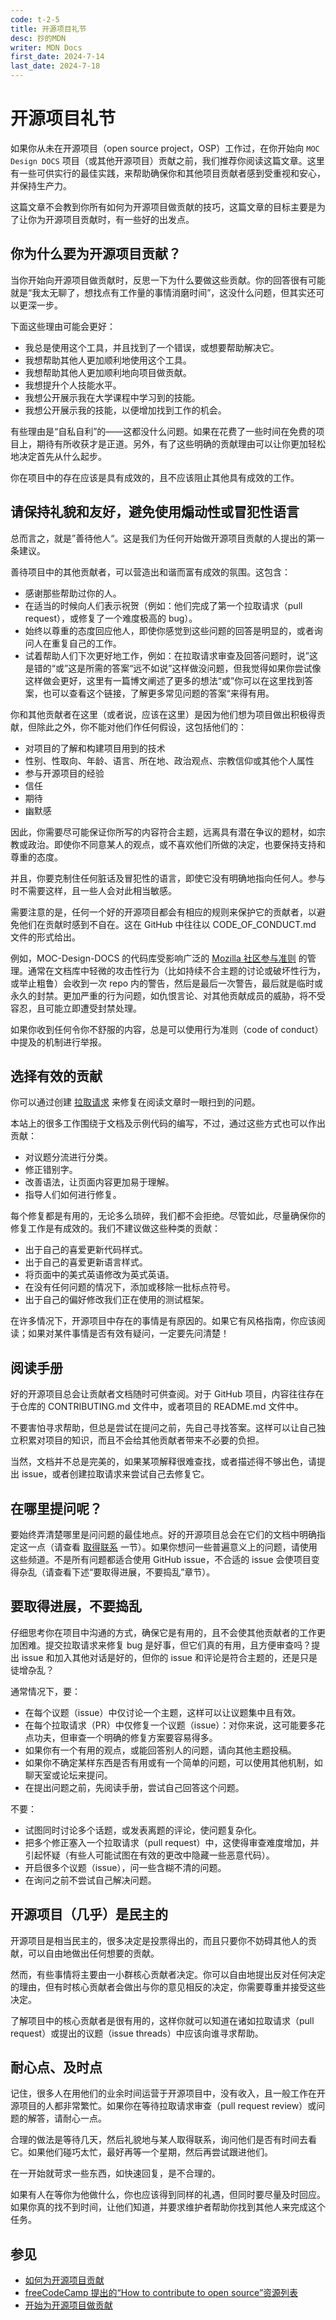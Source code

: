 ```yaml
---
code: t-2-5
title: 开源项目礼节
desc: 抄的MDN
writer: MDN Docs
first_date: 2024-7-14
last_date: 2024-7-18
---
```


# 开源项目礼节

如果你从未在开源项目（open source project，OSP）工作过，在你开始向 `MOC Design DOCS` 项目（或其他开源项目）贡献之前，我们推荐你阅读这篇文章。这里有一些可供实行的最佳实践，来帮助确保你和其他项目贡献者感到受重视和安心，并保持生产力。

这篇文章不会教到你所有如何为开源项目做贡献的技巧，这篇文章的目标主要是为了让你为开源项目贡献时，有一些好的出发点。

## 你为什么要为开源项目贡献？

当你开始向开源项目做贡献时，反思一下为什么要做这些贡献。你的回答很有可能就是“我太无聊了，想找点有工作量的事情消磨时间”，这没什么问题，但其实还可以更深一步。

下面这些理由可能会更好：

- 我总是使用这个工具，并且找到了一个错误，或想要帮助解决它。
- 我想帮助其他人更加顺利地使用这个工具。
- 我想帮助其他人更加顺利地向项目做贡献。
- 我想提升个人技能水平。
- 我想公开展示我在大学课程中学习到的技能。
- 我想公开展示我的技能，以便增加找到工作的机会。

有些理由是“自私自利”的——这都没什么问题。如果在花费了一些时间在免费的项目上，期待有所收获才是正道。另外，有了这些明确的贡献理由可以让你更加轻松地决定首先从什么起步。

你在项目中的存在应该是具有成效的，且不应该阻止其他具有成效的工作。

## 请保持礼貌和友好，避免使用煽动性或冒犯性语言

总而言之，就是”善待他人“。这是我们为任何开始做开源项目贡献的人提出的第一条建议。

善待项目中的其他贡献者，可以营造出和谐而富有成效的氛围。这包含：

- 感谢那些帮助过你的人。
- 在适当的时候向人们表示祝贺（例如：他们完成了第一个拉取请求（pull request），或修复了一个难度极高的 bug）。
- 始终以尊重的态度回应他人，即使你感觉到这些问题的回答是明显的，或者询问人在重复自己的工作。
- 试着帮助人们下次更好地工作，例如：在拉取请求审查及回答问题时，说”这是错的“或”这是所需的答案“远不如说”这样做没问题，但我觉得如果你尝试像这样做会更好，这里有一篇博文阐述了更多的想法“或”你可以在这里找到答案，也可以查看这个链接，了解更多常见问题的答案“来得有用。

你和其他贡献者在这里（或者说，应该在这里）是因为他们想为项目做出积极得贡献，但除此之外，你不能对他们作任何假设，这包括他们的：

- 对项目的了解和构建项目用到的技术
- 性别、性取向、年龄、语言、所在地、政治观点、宗教信仰或其他个人属性
- 参与开源项目的经验
- 信任
- 期待
- 幽默感

因此，你需要尽可能保证你所写的内容符合主题，远离具有潜在争议的题材，如宗教或政治。即使你不同意某人的观点，或不喜欢他们所做的决定，也要保持支持和尊重的态度。

并且，你要克制住任何脏话及冒犯性的语言，即使它没有明确地指向任何人。参与时不需要这样，且一些人会对此相当敏感。

需要注意的是，任何一个好的开源项目都会有相应的规则来保护它的贡献者，以避免他们在贡献时感到不自在。这在 GitHub 中往往以 CODE_OF_CONDUCT.md 文件的形式给出。

例如，MOC-Design-DOCS 的代码库受影响广泛的 [Mozilla 社区参与准则](https://www.mozilla.org/zh-CN/about/governance/policies/participation/) 的管理。通常在文档库中轻微的攻击性行为（比如持续不合主题的讨论或破坏性行为，或举止粗鲁）会收到一次 repo 内的警告，然后是最后一次警告，最后就是临时或永久的封禁。更加严重的行为问题，如仇恨言论、对其他贡献成员的威胁，将不受容忍，且可能立即遭受封禁处理。

如果你收到任何令你不舒服的内容，总是可以使用行为准则（code of conduct）中提及的机制进行举报。

## 选择有效的贡献

你可以通过创建 [拉取请求](https://developer.mozilla.org/zh-CN/docs/MDN/Community/Pull_requests) 来修复在阅读文章时一眼扫到的问题。

本站上的很多工作围绕于文档及示例代码的编写，不过，通过这些方式也可以作出贡献：

- 对议题分流进行分类。
- 修正错别字。
- 改善语法，让页面内容更加易于理解。
- 指导人们如何进行修复。

每个修复都是有用的，无论多么琐碎，我们都不会拒绝。尽管如此，尽量确保你的修复工作是有成效的。我们不建议做这些种类的贡献：

- 出于自己的喜爱更新代码样式。
- 出于自己的喜爱更新语言样式。
- 将页面中的美式英语修改为英式英语。
- 在没有任何问题的情况下，添加或移除一批标点符号。
- 出于自己的偏好修改我们正在使用的测试框架。

在许多情况下，开源项目中存在的事情是有原因的。如果它有风格指南，你应该阅读；如果对某件事情是否有效有疑问，一定要先问清楚！

## 阅读手册

好的开源项目总会让贡献者文档随时可供查阅。对于 GitHub 项目，内容往往存在于仓库的 CONTRIBUTING.md 文件中，或者项目的 README.md 文件中。

不要害怕寻求帮助，但总是尝试在提问之前，先自己寻找答案。这样可以让自己独立积累对项目的知识，而且不会给其他贡献者带来不必要的负担。

当然，文档并不总是完美的，如果某项解释很难查找，或者描述得不够出色，请提出 issue，或者创建拉取请求来尝试自己去修复它。

## 在哪里提问呢？

要始终弄清楚哪里是问问题的最佳地点。好的开源项目总会在它们的文档中明确指定这一点（请查看 [取得联系](https://developer.mozilla.org/zh-CN/docs/MDN/Community#参与讨论) 一节）。如果你想问一些普遍意义上的问题，请使用这些频道。不是所有问题都适合使用 GitHub issue，不合适的 issue 会使项目变得杂乱（请查看下述“要取得进展，不要捣乱”章节）。

## 要取得进展，不要捣乱

仔细思考你在项目中沟通的方式，确保它是有用的，且不会使其他贡献者的工作更加困难。提交拉取请求来修复 bug 是好事，但它们真的有用，且方便审查吗？提出 issue 和加入其他对话是好的，但你的 issue 和评论是符合主题的，还是只是徒增杂乱？

通常情况下，要：

- 在每个议题（issue）中仅讨论一个主题，这样可以让议题集中且有效。
- 在每个拉取请求（PR）中仅修复一个议题（issue）：对你来说，这可能要多花点功夫，但审查一个明确的修复方案要容易得多。
- 如果你有一个有用的观点，或能回答别人的问题，请向其他主题投稿。
- 如果你不确定某样东西是否有用或有一个简单的问题，可以使用其他机制，如聊天室或论坛来提问。
- 在提出问题之前，先阅读手册，尝试自己回答这个问题。

不要：

- 试图同时讨论多个话题，或发表离题的评论，使问题复杂化。
- 把多个修正塞入一个拉取请求（pull request）中，这使得审查难度增加，并引起怀疑（有些人可能试图在有效的更改中隐藏一些恶意代码）。
- 开启很多个议题（issue），问一些含糊不清的问题。
- 在询问之前不尝试自己解决问题。

## 开源项目（几乎）是民主的

开源项目是相当民主的，很多决定是投票得出的，而且只要你不妨碍其他人的贡献，可以自由地做出任何想要的贡献。

然而，有些事情将主要由一小群核心贡献者决定。你可以自由地提出反对任何决定的理由，但有时核心贡献者会做出与你的意见相反的决定，你需要尊重并接受这些决定。

了解项目中的核心贡献者是很有用的，这样你就可以知道在诸如拉取请求（pull request）或提出的议题（issue threads）中应该向谁寻求帮助。

## 耐心点、及时点

记住，很多人在用他们的业余时间运营于开源项目中，没有收入，且一般工作在开源项目的人都非常繁忙。如果你在等待拉取请求审查（pull request review）或问题的解答，请耐心一点。

合理的做法是等待几天，然后礼貌地与某人取得联系，询问他们是否有时间去看它。如果他们碰巧太忙，最好再等一个星期，然后再尝试跟进他们。

在一开始就苛求一些东西，如快速回复，是不合理的。

如果有人在等你为他做什么，你也应该得到同样的礼遇，但同时要尽量及时回应。如果你真的找不到时间，让他们知道，并要求维护者帮助你找到其他人来完成这个任务。

## 参见

- [如何为开源项目贡献](https://opensource.guide/how-to-contribute/)
- [freeCodeCamp 提出的“How to contribute to open source”资源列表](https://github.com/freeCodeCamp/how-to-contribute-to-open-source)
- [开始为开源项目做贡献](https://stackoverflow.blog/2020/08/03/getting-started-with-contributing-to-open-source/)